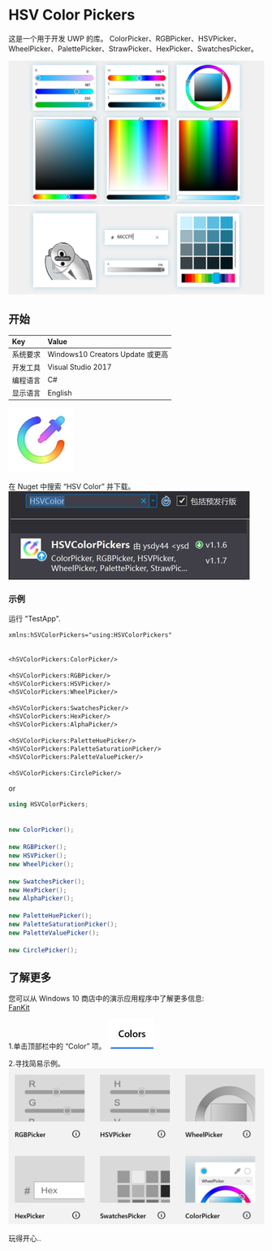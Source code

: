 # HSV Color Pickers

这是一个用于开发 UWP 的库。
ColorPicker、RGBPicker、HSVPicker、WheelPicker、PalettePicker、StrawPicker、HexPicker、SwatchesPicker。

![](ScreenShot/ScreenShot001.png)
![](ScreenShot/ScreenShot003.png)


## 开始

|Key|Value|
|:-|:-|
|系统要求| Windows10 Creators Update 或更高|
|开发工具|Visual Studio 2017|
|编程语言|C#|
|显示语言|English|

  ![](ScreenShot/logo.png)


在 Nuget 中搜索 “HSV Color” 并下载。
  ![](ScreenShot/Thumbnails000.jpg)


### 示例

运行 "TestApp".

```xaml
xmlns:hSVColorPickers="using:HSVColorPickers"


<hSVColorPickers:ColorPicker/>

<hSVColorPickers:RGBPicker/>
<hSVColorPickers:HSVPicker/>
<hSVColorPickers:WheelPicker/>

<hSVColorPickers:SwatchesPicker/>
<hSVColorPickers:HexPicker/>
<hSVColorPickers:AlphaPicker/>

<hSVColorPickers:PaletteHuePicker/>
<hSVColorPickers:PaletteSaturationPicker/>
<hSVColorPickers:PaletteValuePicker/>
 
<hSVColorPickers:CirclePicker/>
```
or 

```csharp
using HSVColorPickers;


new ColorPicker();

new RGBPicker();
new HSVPicker();
new WheelPicker();

new SwatchesPicker();
new HexPicker();
new AlphaPicker();

new PaletteHuePicker();
new PaletteSaturationPicker();
new PaletteValuePicker();
 
new CirclePicker(); 
```


## 了解更多

您可以从 Windows 10 商店中的演示应用程序中了解更多信息:<br/>
[FanKit](https://www.microsoft.com/store/productId/9PD2JJZQF524)


1.单击顶部栏中的 “Color” 项。
  ![](ScreenShot/Thumbnails001.jpg)


2.寻找简易示例。
    ![](ScreenShot/Thumbnails002.jpg)


玩得开心..
